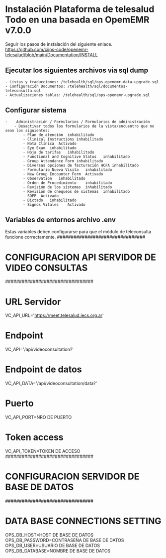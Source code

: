 # Instalación Plataforma de telesalud Todo en una basada en OpemEMR  v7.0.0

Seguir los pasos de instalación del siguiente enlace. https://github.com/ciips-code/openemr-telesalud/blob/main/Documentation/INSTALL
## Ejecutar los siguientes archivos via sql dump
    - Listas y traducciones: /telehealth/sql/ops-openemr-data-upgrade.sql
    - Configuración Documentos: /telehealth/sql/documentos-teleconsulta.sql
    - Actualizaciones tablas: /telehealth/sql/ops-openemr-upgrade.sql

## Configurar sistema
    -    Administración / Formularios / Formularios de administración
        - Desactivar todos los formularios de la vista/encuentro que no sean los siguientes:
            - Plan de atención	inhabilitado	
            - Clinical Instructions	inhabilitado
            - Nota Clínica	Activado 
            - Eye Exam	inhabilitado 
            - Hoja de tarifas	inhabilitado 
            - Functional and Cognitive Status	inhabilitado 
            - Group Attendance Form	inhabilitado 
            - Diversas opciones de facturación HCFA	inhabilitado 
            - Formulario Nueva Visita	inhabilitado 
            - New Group Encounter Form	Activado 
            - Observation	inhabilitado 
            - Orden de Procedimiento	inhabilitado 
            - Revisión de los sistemas	inhabilitado 
            - Revisión de chequeos de sistemas	inhabilitado 
            - SOEP	Activado 
            - Dictado	inhabilitado 
            - Signos Vitales	Activado
## Variables de entornos archivo .env
Estas variables deben configurarse para que el módulo de teleconsulta funcione correctamente.
################################
# CONFIGURACION API SERVIDOR DE VIDEO CONSULTAS
################################
# URL Servidor
VC_API_URL='https://meet.telesalud.iecs.org.ar'
# Endpoint 
VC_API='/api/videoconsultation?'
# Endpoint de datos
VC_API_DATA='/api/videoconsultation/data?'
# Puerto
VC_API_PORT=NRO DE PUERTO
# Token access
VC_API_TOKEN=TOKEN DE ACCESO
################################
# CONFIGURACION SERVIDOR DE BASE DE DATOS
################################
# DATA BASE CONNECTIONS SETTING
OPS_DB_HOST=HOST DE BASE DE DATOS
OPS_DB_PASSWORD=CONTRASEÑA DE BASE DE DATOS
OPS_DB_USER=USUARIO DE BASE DE DATOS
OPS_DB_DATABASE=NOMBRE DE BASE DE DATOS